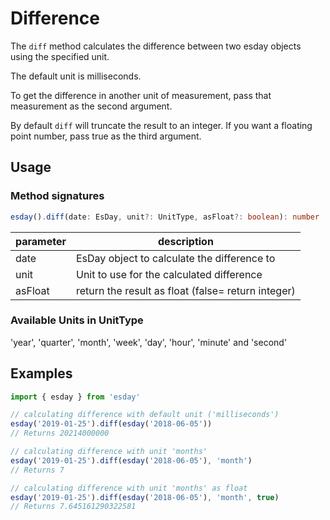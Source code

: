 # Difference

The `diff` method calculates the difference between two esday objects using the specified unit.

The default unit is milliseconds.

To get the difference in another unit of measurement, pass that measurement as the second argument.

By default `diff` will truncate the result to an integer. If you want a floating point number, pass true as the third argument.

## Usage

### Method signatures
```typescript
esday().diff(date: EsDay, unit?: UnitType, asFloat?: boolean): number
```

| parameter | description                                         |
| --------- | --------------------------------------------------- |
| date      | EsDay object to calculate the difference to         |
| unit      | Unit to use for the calculated difference           |
| asFloat   | return the result as float  (false= return integer) |

### Available Units in UnitType

'year', 'quarter', 'month', 'week', 'day', 'hour', 'minute' and 'second'

## Examples
```typescript
import { esday } from 'esday'

// calculating difference with default unit ('milliseconds')
esday('2019-01-25').diff(esday('2018-06-05'))
// Returns 20214000000

// calculating difference with unit 'months'
esday('2019-01-25').diff(esday('2018-06-05'), 'month')
// Returns 7

// calculating difference with unit 'months' as float
esday('2019-01-25').diff(esday('2018-06-05'), 'month', true)
// Returns 7.645161290322581
```
